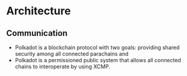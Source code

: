 # Architecture

## Communication
- Polkadot is a blockchain protocol with two goals: providing shared security among all connected parachains and 
- Polkadot is a permissioned public system that allows all connected chains to interoperate by using XCMP.
